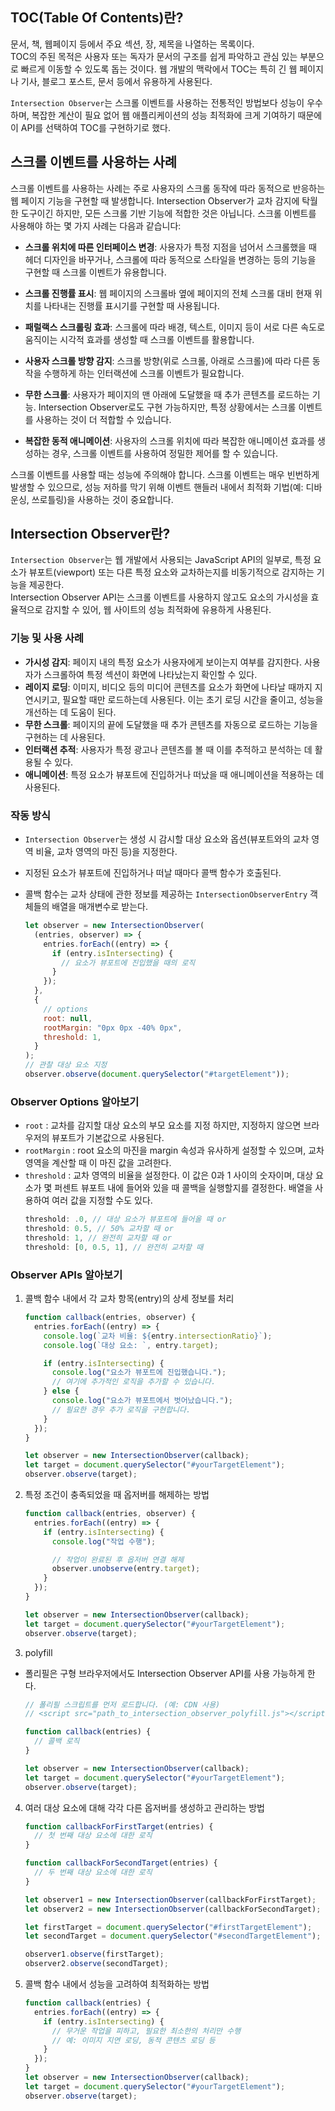 ## TOC(Table Of Contents)란?

문서, 책, 웹페이지 등에서 주요 섹션, 장, 제목을 나열하는 목록이다.  
TOC의 주된 목적은 사용자 또는 독자가 문서의 구조를 쉽게 파악하고 관심 있는 부분으로 빠르게 이동할 수 있도록 돕는 것이다. 웹 개발의 맥락에서 TOC는 특히 긴 웹 페이지나 기사, 블로그 포스트, 문서 등에서 유용하게 사용된다.

`Intersection Observer`는 스크롤 이벤트를 사용하는 전통적인 방법보다 성능이 우수하며, 복잡한 계산이 필요 없어 웹 애플리케이션의 성능 최적화에 크게 기여하기 때문에 이 API를 선택하여 TOC를 구현하기로 했다.

## 스크롤 이벤트를 사용하는 사례

스크롤 이벤트를 사용하는 사례는 주로 사용자의 스크롤 동작에 따라 동적으로 반응하는 웹 페이지 기능을 구현할 때 발생합니다. Intersection Observer가 교차 감지에 탁월한 도구이긴 하지만, 모든 스크롤 기반 기능에 적합한 것은 아닙니다. 스크롤 이벤트를 사용해야 하는 몇 가지 사례는 다음과 같습니다:

- **스크롤 위치에 따른 인터페이스 변경**: 사용자가 특정 지점을 넘어서 스크롤했을 때 헤더 디자인을 바꾸거나, 스크롤에 따라 동적으로 스타일을 변경하는 등의 기능을 구현할 때 스크롤 이벤트가 유용합니다.

- **스크롤 진행률 표시**: 웹 페이지의 스크롤바 옆에 페이지의 전체 스크롤 대비 현재 위치를 나타내는 진행률 표시기를 구현할 때 사용됩니다.

- **패럴랙스 스크롤링 효과**: 스크롤에 따라 배경, 텍스트, 이미지 등이 서로 다른 속도로 움직이는 시각적 효과를 생성할 때 스크롤 이벤트를 활용합니다.

- **사용자 스크롤 방향 감지**: 스크롤 방향(위로 스크롤, 아래로 스크롤)에 따라 다른 동작을 수행하게 하는 인터랙션에 스크롤 이벤트가 필요합니다.

- **무한 스크롤**: 사용자가 페이지의 맨 아래에 도달했을 때 추가 콘텐츠를 로드하는 기능. Intersection Observer로도 구현 가능하지만, 특정 상황에서는 스크롤 이벤트를 사용하는 것이 더 적합할 수 있습니다.

- **복잡한 동적 애니메이션**: 사용자의 스크롤 위치에 따라 복잡한 애니메이션 효과를 생성하는 경우, 스크롤 이벤트를 사용하여 정밀한 제어를 할 수 있습니다.

스크롤 이벤트를 사용할 때는 성능에 주의해야 합니다. 스크롤 이벤트는 매우 빈번하게 발생할 수 있으므로, 성능 저하를 막기 위해 이벤트 핸들러 내에서 최적화 기법(예: 디바운싱, 쓰로틀링)을 사용하는 것이 중요합니다.

## Intersection Observer란?

`Intersection Observer`는 웹 개발에서 사용되는 JavaScript API의 일부로, 특정 요소가 뷰포트(viewport) 또는 다른 특정 요소와 교차하는지를 비동기적으로 감지하는 기능을 제공한다.  
Intersection Observer API는 스크롤 이벤트를 사용하지 않고도 요소의 가시성을 효율적으로 감지할 수 있어, 웹 사이트의 성능 최적화에 유용하게 사용된다.

### 기능 및 사용 사례

- **가시성 감지**: 페이지 내의 특정 요소가 사용자에게 보이는지 여부를 감지한다. 사용자가 스크롤하여 특정 섹션이 화면에 나타났는지 확인할 수 있다.
- **레이지 로딩**: 이미지, 비디오 등의 미디어 콘텐츠를 요소가 화면에 나타날 때까지 지연시키고, 필요할 때만 로드하는데 사용된다. 이는 초기 로딩 시간을 줄이고, 성능을 개선하는 데 도움이 된다.
- **무한 스크롤**: 페이지의 끝에 도달했을 때 추가 콘텐츠를 자동으로 로드하는 기능을 구현하는 데 사용된다.
- **인터랙션 추적**: 사용자가 특정 광고나 콘텐츠를 볼 때 이를 추적하고 분석하는 데 활용될 수 있다.
- **애니메이션**: 특정 요소가 뷰포트에 진입하거나 떠났을 때 애니메이션을 적용하는 데 사용된다.

### 작동 방식

- `Intersection Observer`는 생성 시 감시할 대상 요소와 옵션(뷰포트와의 교차 영역 비율, 교차 영역의 마진 등)을 지정한다.
- 지정된 요소가 뷰포트에 진입하거나 떠날 때마다 콜백 함수가 호출된다.
- 콜백 함수는 교차 상태에 관한 정보를 제공하는 `IntersectionObserverEntry` 객체들의 배열을 매개변수로 받는다.

  ```javascript
  let observer = new IntersectionObserver(
    (entries, observer) => {
      entries.forEach((entry) => {
        if (entry.isIntersecting) {
          // 요소가 뷰포트에 진입했을 때의 로직
        }
      });
    },
    {
      // options
      root: null,
      rootMargin: "0px 0px -40% 0px",
      threshold: 1,
    }
  );
  // 관찰 대상 요소 지정
  observer.observe(document.querySelector("#targetElement"));
  ```

### Observer Options 알아보기

- `root` : 교차를 감지할 대상 요소의 부모 요소를 지정 하지만, 지정하지 않으면 브라우저의 뷰포트가 기본값으로 사용된다.
- `rootMargin` : root 요소의 마진을 margin 속성과 유사하게 설정할 수 있으며, 교차 영역을 계산할 때 이 마진 값을 고려한다.
- `threshold` : 교차 영역의 비율을 설정한다. 이 값은 0과 1 사이의 숫자이며, 대상 요소가 몇 퍼센트 뷰포트 내에 들어와 있을 때 콜백을 실행할지를 결정한다. 배열을 사용하여 여러 값을 지정할 수도 있다.
  ```javascript
  threshold: .0, // 대상 요소가 뷰포트에 들어올 때 or
  threshold: 0.5, // 50% 교차할 때 or
  threshold: 1, // 완전히 교차할 때 or
  threshold: [0, 0.5, 1], // 완전히 교차할 때
  ```

### Observer APIs 알아보기

1. 콜백 함수 내에서 각 교차 항목(entry)의 상세 정보를 처리

   ```javascript
   function callback(entries, observer) {
     entries.forEach((entry) => {
       console.log(`교차 비율: ${entry.intersectionRatio}`);
       console.log(`대상 요소: `, entry.target);

       if (entry.isIntersecting) {
         console.log("요소가 뷰포트에 진입했습니다.");
         // 여기에 추가적인 로직을 추가할 수 있습니다.
       } else {
         console.log("요소가 뷰포트에서 벗어났습니다.");
         // 필요한 경우 추가 로직을 구현합니다.
       }
     });
   }

   let observer = new IntersectionObserver(callback);
   let target = document.querySelector("#yourTargetElement");
   observer.observe(target);
   ```

2. 특정 조건이 충족되었을 때 옵저버를 해제하는 방법

   ```javascript
   function callback(entries, observer) {
     entries.forEach((entry) => {
       if (entry.isIntersecting) {
         console.log("작업 수행");

         // 작업이 완료된 후 옵저버 연결 해제
         observer.unobserve(entry.target);
       }
     });
   }

   let observer = new IntersectionObserver(callback);
   let target = document.querySelector("#yourTargetElement");
   observer.observe(target);
   ```

3. polyfill

- 폴리필은 구형 브라우저에서도 Intersection Observer API를 사용 가능하게 한다.

  ```javascript
  // 폴리필 스크립트를 먼저 로드합니다. (예: CDN 사용)
  // <script src="path_to_intersection_observer_polyfill.js"></script>

  function callback(entries) {
    // 콜백 로직
  }

  let observer = new IntersectionObserver(callback);
  let target = document.querySelector("#yourTargetElement");
  observer.observe(target);
  ```

4. 여러 대상 요소에 대해 각각 다른 옵저버를 생성하고 관리하는 방법

   ```javascript
   function callbackForFirstTarget(entries) {
     // 첫 번째 대상 요소에 대한 로직
   }

   function callbackForSecondTarget(entries) {
     // 두 번째 대상 요소에 대한 로직
   }

   let observer1 = new IntersectionObserver(callbackForFirstTarget);
   let observer2 = new IntersectionObserver(callbackForSecondTarget);

   let firstTarget = document.querySelector("#firstTargetElement");
   let secondTarget = document.querySelector("#secondTargetElement");

   observer1.observe(firstTarget);
   observer2.observe(secondTarget);
   ```

5. 콜백 함수 내에서 성능을 고려하여 최적화하는 방법

   ```javascript
   function callback(entries) {
     entries.forEach((entry) => {
       if (entry.isIntersecting) {
         // 무거운 작업을 피하고, 필요한 최소한의 처리만 수행
         // 예: 이미지 지연 로딩, 동적 콘텐츠 로딩 등
       }
     });
   }
   let observer = new IntersectionObserver(callback);
   let target = document.querySelector("#yourTargetElement");
   observer.observe(target);
   ```
